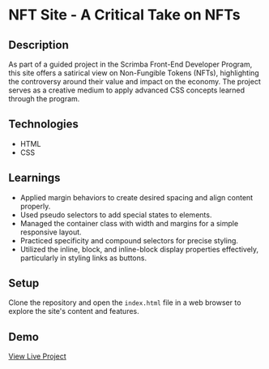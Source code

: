 # NFT Site - A Critical Take on NFTs

## Description
As part of a guided project in the Scrimba Front-End Developer Program, this site offers a satirical view on Non-Fungible Tokens (NFTs), highlighting the controversy around their value and impact on the economy. The project serves as a creative medium to apply advanced CSS concepts learned through the program.

## Technologies
- HTML
- CSS

## Learnings
- Applied margin behaviors to create desired spacing and align content properly.
- Used pseudo selectors to add special states to elements.
- Managed the container class with width and margins for a simple responsive layout.
- Practiced specificity and compound selectors for precise styling.
- Utilized the inline, block, and inline-block display properties effectively, particularly in styling links as buttons.

## Setup
Clone the repository and open the `index.html` file in a web browser to explore the site's content and features.

## Demo
[View Live Project](https://rococo-arithmetic-72ef0d.netlify.app/)

